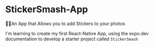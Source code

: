 # StickerSmash-App
📸🌟An App that Allows you to add Stickers to your photos

I'm learning to create my first React-Native App, using the expo.dev documentation to develop a starter project called `StickerSmash`

